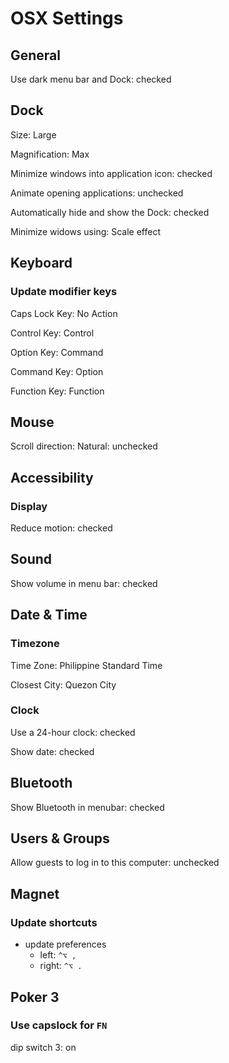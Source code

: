 # OSX Settings

## General

Use dark menu bar and Dock: checked

## Dock

Size: Large

Magnification: Max

Minimize windows into application icon: checked

Animate opening applications: unchecked

Automatically hide and show the Dock: checked

Minimize widows using: Scale effect

## Keyboard

### Update modifier keys

Caps Lock Key: No Action

Control Key: Control

Option Key: Command

Command Key: Option

Function Key: Function

## Mouse

Scroll direction: Natural: unchecked

## Accessibility

### Display

Reduce motion: checked

## Sound

Show volume in menu bar: checked

## Date & Time

### Timezone

Time Zone: Philippine Standard Time

Closest City: Quezon City

### Clock

Use a 24-hour clock: checked

Show date: checked

## Bluetooth

Show Bluetooth in menubar: checked

## Users & Groups

Allow guests to log in to this computer: unchecked

## Magnet

### Update shortcuts

- update preferences
  - left: `^⌥ ,`
  - right: `^⌥ .`

## Poker 3

### Use capslock for `FN`

dip switch 3: on
